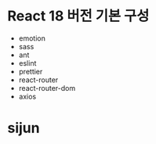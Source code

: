 # React 18 버전 기본 구성

- emotion
- sass
- ant
- eslint
- prettier
- react-router
- react-router-dom
- axios
# sijun
